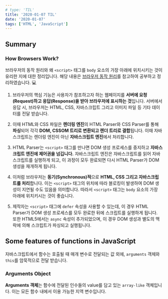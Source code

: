 ```yaml
---
# type: 'TIL'
title: '2020-01-07 TIL'
date: '2020-01-07'
tags: ['HTML', 'JavaScript']
---
```


## Summary

### How Browsers Work?

브라우저의 동작 원리와 왜 `<script>` 태그를 `body` 요소의 가장 아래에 위치시키는 것이 유리한 지에 대한 정리입니다. 해당 내용은 [브라우저 동작 원리](https://poiemaweb.com/js-browser)를 참고하여 공부하고 정리하였습니다. 💻

1. 브라우저의 핵심 기능은 사용자가 참조하고자 하는 웹페이지를 **서버에 요청(Request)하고 응답(Response)을 받아 브라우저에 표시하는 것**입니다. 서버에서 응답 시, 브라우저는 HTML, CSS, 자바스크립트 그리고 이미지 파일 등 기타 데이터를 전달 받습니다.

2. 이때 HTML와 CSS 파일은 **렌더링 엔진**의 HTML Parser와 CSS Parser를 통해 **파싱**되어 각각 **DOM, CSSOM 트리로 변환되고 렌더 트리로 결합**됩니다. 이때 자바스크립트는 렌더링 엔진이 아닌 **자바스크립트 엔진**에서 처리합니다.

3. HTML Parser는 `<script>` 태그를 만나면 DOM 생성 프로세스를 중지하고 **자바스크립트 엔진에 제어권을 넘깁니다.** 자바스크립트 엔진은 자바스크립트를 읽어 자바스크립트를 실행하게 되고, 이 과정이 모두 완료되면 다시 HTML Parser가 DOM 생성을 재개하게 됩니다.

4. 이처럼 브라우저는 **동기(Synchronous)적**으로 **HTML, CSS 그리고 자바스크립트를 처리**합니다. 이는 `<script>` 태그의 위치에 따라 블로킹이 발생하여 DOM 생성이 지연될 수도 있음을 의미합니다. 따라서 `<script>` 태그는 `body` 요소의 가장 아래에 위치키시는 것이 좋습니다.

5. 제작자는 `<script>` 태그에 `defer` 속성을 사용할 수 있는데, 이 경우 HTML Parser가 DOM 생성 프로세스를 모두 완료한 뒤에 스크립트를 실행하게 됩니다. 또한 HTML5에서는 `async` 속성이 추가되었으며, 이 경우 DOM 생성과 별도의 맥락에 의해 스크립트가 파싱되고 실행됩니다.

## Some features of functions in JavaScript

자바스크립트에서 함수는 호출될 때 매개 변수로 전달되는 값 외에, `arguments` 객체와 `this`를 암묵적으로 전달 받습니다.

### Arguments Object

**Arguments 객체**는 함수에 전달된 인수들의 value를 담고 있는 `array-like` 객체입니다. 이는 모든 함수 내에서 이용 가능한 지역 변수입니다.
